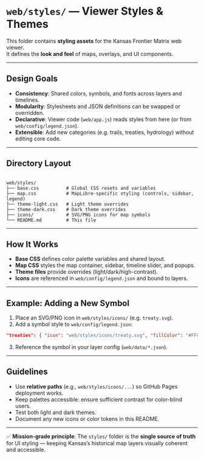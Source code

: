 # `web/styles/` — Viewer Styles & Themes

This folder contains **styling assets** for the Kansas Frontier Matrix web viewer.  
It defines the **look and feel** of maps, overlays, and UI components.

---

## Design Goals

- **Consistency**: Shared colors, symbols, and fonts across layers and timelines.
- **Modularity**: Stylesheets and JSON definitions can be swapped or overridden.
- **Declarative**: Viewer code (`web/app.js`) reads styles from here (or from `web/config/legend.json`).
- **Extensible**: Add new categories (e.g. trails, treaties, hydrology) without editing core code.

---

## Directory Layout

```

web/styles/
├── base.css          # Global CSS resets and variables
├── map.css           # MapLibre-specific styling (controls, sidebar, legend)
├── theme-light.css   # Light theme overrides
├── theme-dark.css    # Dark theme overrides
├── icons/            # SVG/PNG icons for map symbols
└── README.md         # This file

````

---

## How It Works

- **Base CSS** defines color palette variables and shared layout.
- **Map CSS** styles the map container, sidebar, timeline slider, and popups.
- **Theme files** provide overrides (light/dark/high-contrast).
- **Icons** are referenced in `web/config/legend.json` and bound to layers.

---

## Example: Adding a New Symbol

1. Place an SVG/PNG icon in `web/styles/icons/` (e.g. `treaty.svg`).
2. Add a symbol style to `web/config/legend.json`:

```json
"treaties": { "icon": "web/styles/icons/treaty.svg", "fillColor": "#FFCA3A" }
````

3. Reference the symbol in your layer config (`web/data/*.json`).

---

## Guidelines

* Use **relative paths** (e.g., `web/styles/icons/...`) so GitHub Pages deployment works.
* Keep palettes accessible: ensure sufficient contrast for color-blind users.
* Test both light and dark themes.
* Document any new icons or color tokens in this README.

---

✅ **Mission-grade principle**: The `styles/` folder is the **single source of truth** for UI styling — keeping Kansas’s historical map layers visually coherent and accessible.

```
